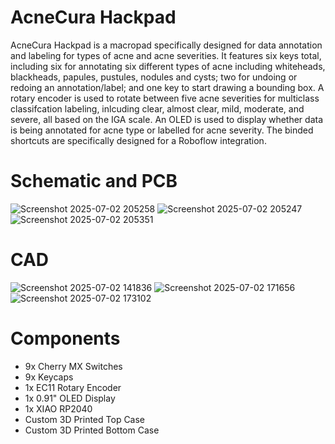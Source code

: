 # AcneCura Hackpad

AcneCura Hackpad is a macropad specifically designed for data annotation and labeling for types of acne and acne severities. It features six keys total, including six for annotating six different types of acne including whiteheads, blackheads, papules, pustules, nodules and cysts; two for undoing or redoing an annotation/label; and one key to start drawing a bounding box. A rotary encoder is used to rotate between five acne severities for multiclass classifcation labeling, inlcuding clear, almost clear, mild, moderate, and severe, all based on the IGA scale. An OLED is used to display whether data is being annotated for acne type or labelled for acne severity. The binded shortcuts are specifically designed for a Roboflow integration.

# Schematic and PCB
![Screenshot 2025-07-02 205258](https://github.com/user-attachments/assets/28580152-25ac-4939-83f1-e210e48eb17f)
![Screenshot 2025-07-02 205247](https://github.com/user-attachments/assets/4fdb321f-1d91-4ec7-a276-d4ff18b29884)
![Screenshot 2025-07-02 205351](https://github.com/user-attachments/assets/44599380-4205-45f7-b29a-a877a18d759c)

# CAD
![Screenshot 2025-07-02 141836](https://github.com/user-attachments/assets/b967cc22-568f-4aa0-81c8-93c812e7e082)
![Screenshot 2025-07-02 171656](https://github.com/user-attachments/assets/a3e7e188-c31a-41c6-bff2-42673fe07aa0)
![Screenshot 2025-07-02 173102](https://github.com/user-attachments/assets/e58cd51b-58d6-4a7d-92ac-f821eaa4723a)

# Components
- 9x Cherry MX Switches
- 9x Keycaps
- 1x EC11 Rotary Encoder
- 1x 0.91" OLED Display
- 1x XIAO RP2040
- Custom 3D Printed Top Case
- Custom 3D Printed Bottom Case


